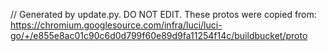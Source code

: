 // Generated by update.py. DO NOT EDIT.
These protos were copied from:
https://chromium.googlesource.com/infra/luci/luci-go/+/e855e8ac01c90c6d0d799f60e89d9fa11254f14c/buildbucket/proto
